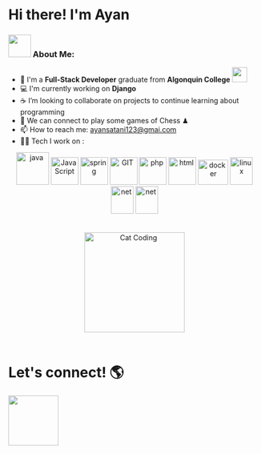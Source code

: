 # Hi there! I'm Ayan 

### <img src="https://github.com/TheDudeThatCode/TheDudeThatCode/blob/master/Assets/Developer.gif" width="45" /> About Me:

- 🏦 I'm a **Full-Stack Developer** graduate from **Algonquin College**   <img src="https://media.giphy.com/media/WUlplcMpOCEmTGBtBW/giphy.gif" width="30">   
- 💻 I'm currently working on **Django**
- ☕ I’m looking to collaborate on projects to continue learning about programming 
- 👯 We can connect to play some games of Chess ♟
- 📫 How to reach me: ayansatani123@gmai.com
- 🧑‍💻 Tech I work on :

<p align="center">
      <img src="https://www.vectorlogo.zone/logos/java/java-icon.svg" alt="java" width="65" height="65"/> 
      <img src="https://www.vectorlogo.zone/logos/javascript/javascript-icon.svg" alt="JavaScript" width="55" height="55"/>
      <img src="https://www.vectorlogo.zone/logos/springio/springio-icon.svg" alt="spring" width="55" height="55"/>
      <img src="https://www.vectorlogo.zone/logos/git-scm/git-scm-icon.svg" alt="GIT" width="55" height="55"/> 
      <img src="https://www.vectorlogo.zone/logos/php/php-vertical.svg" alt="php" width="55" height="55"/>
      <img src="https://www.vectorlogo.zone/logos/w3_html5/w3_html5-icon.svg" alt="html" width="55" height="55"/>
      <img src="https://www.vectorlogo.zone/logos/docker/docker-official.svg" alt="docker" width="60" height="50"/>
      <img src="https://www.vectorlogo.zone/logos/linux/linux-icon.svg" alt="linux" width="45" height="55"/>
      <img src="https://upload.wikimedia.org/wikipedia/commons/a/a7/React-icon.svg" alt="net" width="45" height="55"/>
      <img src="https://www.vectorlogo.zone/logos/djangoproject/djangoproject-icon.svg" alt="net" width="45" height="55"/>
</p>
<p align="center" style="padding: 20px;">
    <img src="https://media.giphy.com/media/JIX9t2j0ZTN9S/giphy.gif" alt="Cat Coding" width="200"/>
</p>

# Let's connect! 🌎

[<img src="https://www.vectorlogo.zone/logos/linkedin/linkedin-tile.svg" width="100"/>](https://www.linkedin.com/in/ayan-satani/)
